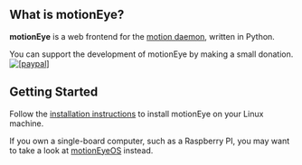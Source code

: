 ## What is motionEye?

**motionEye** is a web frontend for the [motion daemon](http://www.lavrsen.dk/foswiki/bin/view/Motion/WebHome), written in Python.

You can support the development of motionEye by making a small donation.
<a href="https://www.paypal.com/cgi-bin/webscr?cmd=_donations&business=ccrisan%40gmail%2ecom&lc=US&item_name=motionEye&no_note=0&currency_code=USD&bn=PP%2dDonationsBF%3abtn_donate_LG%2egif%3aNonHostedGuest"><img src="https://www.paypalobjects.com/en_US/i/btn/btn_donate_LG.gif" alt="[paypal]" /></a>

## Getting Started

Follow the [installation instructions](https://github.com/ccrisan/motioneye/wiki/Installation) to install motionEye on your Linux machine.

If you own a single-board computer, such as a Raspberry PI, you may want to take a look at [motionEyeOS](https://github.com/ccrisan/motioneyeos/wiki) instead.

